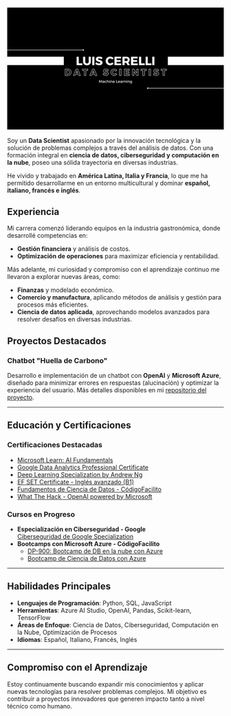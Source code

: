 ![Proyecto de HTML y CSS](1.png)

Soy un **Data Scientist** apasionado por la innovación tecnológica y la solución de problemas complejos a través del análisis de datos. Con una formación integral en **ciencia de datos, ciberseguridad y computación en la nube**, poseo una sólida trayectoria en diversas industrias.

He vivido y trabajado en **América Latina, Italia y Francia**, lo que me ha permitido desarrollarme en un entorno multicultural y dominar **español, italiano, francés e inglés**.

## Experiencia

Mi carrera comenzó liderando equipos en la industria gastronómica, donde desarrollé competencias en:
- **Gestión financiera** y análisis de costos.
- **Optimización de operaciones** para maximizar eficiencia y rentabilidad.  

Más adelante, mi curiosidad y compromiso con el aprendizaje continuo me llevaron a explorar nuevas áreas, como:
- **Finanzas** y modelado económico.
- **Comercio y manufactura**, aplicando métodos de análisis y gestión para procesos más eficientes.  
- **Ciencia de datos aplicada**, aprovechando modelos avanzados para resolver desafíos en diversas industrias.  

## Proyectos Destacados

### Chatbot "Huella de Carbono"
Desarrollo e implementación de un chatbot con **OpenAI** y **Microsoft Azure**, diseñado para minimizar errores en respuestas (alucinación) y optimizar la experiencia del usuario. Más detalles disponibles en mi [repositorio del proyecto](https://github.com/LuisCerelli/Hackathon_Innovation_Hallucination_Detection_and_Context_Validation).

---

## Educación y Certificaciones

### Certificaciones Destacadas
- [Microsoft Learn: AI Fundamentals](https://learn.microsoft.com/es-mx/users/luiscerelli-1999/credentials/4b51b4972d83a75b)
- [Google Data Analytics Professional Certificate](https://www.coursera.org/account/accomplishments/verify/PAOF2YX9U2RE)
- [Deep Learning Specialization by Andrew Ng](https://www.coursera.org/account/accomplishments/verify/JJ3GI8K0VFLL)
- [EF SET Certificate - Inglés avanzado (B1)](https://cert.efset.org/rJ1Bjb)
- [Fundamentos de Ciencia de Datos - CódigoFacilito](https://codigofacilito.com/certificates/d4dd3263-a31a-45be-a0f4-d6e0c673f06b)  
- [What The Hack - OpenAI powered by Microsoft](Certificado_What_The_Hack_OpenAI_powered_by_Microsoft.pdf)

### Cursos en Progreso
- **Especialización en Ciberseguridad - Google**  
  [Ciberseguridad de Google Specialization](https://www.coursera.org/learn/herramientas-del-oficio-linux-y-sql/home/assignments)  
- **Bootcamps con Microsoft Azure - CódigoFacilito**  
  - [DP-900: Bootcamp de DB en la nube con Azure](https://codigofacilito.com/bootcamps/dp-900/dashboard)  
  - [Bootcamp de Ciencia de Datos con Azure](https://codigofacilito.com/programas/azure-datos)

---

## Habilidades Principales
- **Lenguajes de Programación**: Python, SQL, JavaScript
- **Herramientas**: Azure AI Studio, OpenAI, Pandas, Scikit-learn, TensorFlow  
- **Áreas de Enfoque**: Ciencia de Datos, Ciberseguridad, Computación en la Nube, Optimización de Procesos  
- **Idiomas**: Español, Italiano, Francés, Inglés  

---

## Compromiso con el Aprendizaje

Estoy continuamente buscando expandir mis conocimientos y aplicar nuevas tecnologías para resolver problemas complejos. Mi objetivo es contribuir a proyectos innovadores que generen impacto tanto a nivel técnico como humano.  



